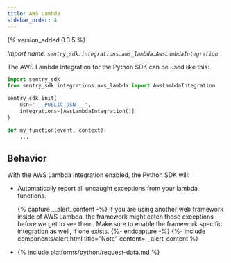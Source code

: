 ```yaml
---
title: AWS Lambda
sidebar_order: 4
---
```


{% version_added 0.3.5 %}

<!-- WIZARD -->
*Import name: `sentry_sdk.integrations.aws_lambda.AwsLambdaIntegration`*

The AWS Lambda integration for the Python SDK can be used like this:

```python
import sentry_sdk
from sentry_sdk.integrations.aws_lambda import AwsLambdaIntegration

sentry_sdk.init(
    dsn="___PUBLIC_DSN___",
    integrations=[AwsLambdaIntegration()]
)

def my_function(event, context):
    ...
```
<!-- ENDWIZARD -->

## Behavior

With the AWS Lambda integration enabled, the Python SDK will:

* Automatically report all uncaught exceptions from your lambda functions.

    {% capture __alert_content -%}
    If you are using another web framework inside of AWS Lambda, the framework might catch those exceptions before we get to see them. Make sure to enable the framework specific integration as well, if one exists.
    {%- endcapture -%}
    {%- include components/alert.html
      title="Note"
      content=__alert_content
    %}

* {% include platforms/python/request-data.md %}
